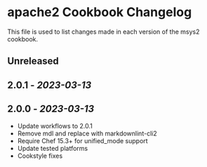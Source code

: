 # apache2 Cookbook Changelog

This file is used to list changes made in each version of the msys2 cookbook.

## Unreleased

## 2.0.1 - *2023-03-13*

## 2.0.0 - *2023-03-13*

- Update workflows to 2.0.1
- Remove mdl and replace with markdownlint-cli2
- Require Chef 15.3+ for unified_mode support
- Update tested platforms
- Cookstyle fixes
